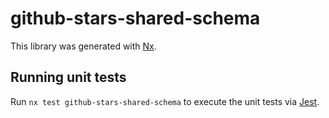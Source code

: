 # github-stars-shared-schema

This library was generated with [Nx](https://nx.dev).

## Running unit tests

Run `nx test github-stars-shared-schema` to execute the unit tests via [Jest](https://jestjs.io).
